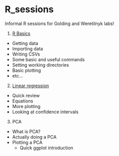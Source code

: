# R_sessions
Informal R sessions for Golding and Weretilnyk labs!

1. [R Basics](https://github.com/caitsimop/R_sessions/blob/master/R_basics/basics_beamer.pdf)
- Getting data
- Importing data
- Writing CSVs
- Some basic and useful commands 
- Setting working directories
- Basic plotting
- etc...

2. [Linear regression](https://github.com/caitsimop/R_sessions/blob/master/linear_regression/linear_reg_slides.pdf) 
- Quick review
- Equations
- More plotting
- Looking at confidence intervals

3. PCA
- What is PCA?
- Actually doing a PCA
- Plotting a PCA
	- Quick ggplot introduction
